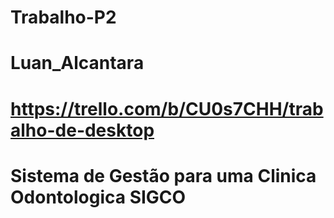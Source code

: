 # Trabalho-P2
# Luan_Alcantara
# https://trello.com/b/CU0s7CHH/trabalho-de-desktop
# Sistema de Gestão para uma Clinica Odontologica SIGCO
